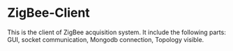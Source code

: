 # ZigBee-Client
This is the client of ZigBee acquisition system. 
It include the following parts: GUI, socket communication, Mongodb connection, Topology visible.
